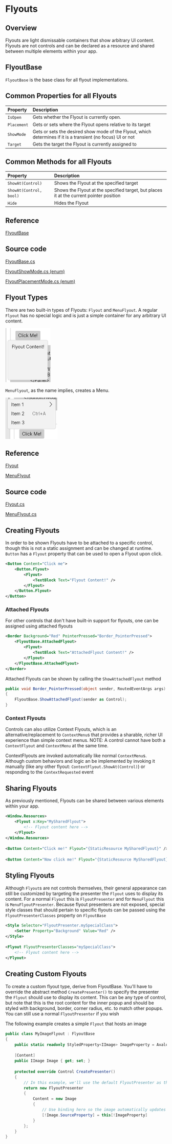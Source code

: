 # Flyouts

## Overview

Flyouts are light dismissable containers that show arbitrary UI content. Flyouts are not controls and can be declared as a resource and shared between multiple elements within your app.


## FlyoutBase

`FlyoutBase` is the base class for all flyout implementations. 

## Common Properties for all Flyouts

| Property | Description |
| :--- | :--- |
| `IsOpen` | Gets whether the Flyout is currently open. |
| `Placement` | Gets or sets where the Flyout opens relative to its target |
| `ShowMode` | Gets or sets the desired show mode of the Flyout, which determines if it is a transient (no focus) UI or not |
| `Target` | Gets the target the Flyout is currently assigned to |

## Common Methods for all Flyouts

| Property | Description |
| :--- | :--- |
| `ShowAt(Control)` | Shows the Flyout at the specified target |
| `ShowAt(Control, bool)` | Shows the Flyout at the specified target, but places it at the current pointer position |
| `Hide` | Hides the Flyout |

## Reference

[FlyoutBase](http://reference.avaloniaui.net/api/Avalonia.Controls/FlyoutBase/)

## Source code

[FlyoutBase.cs](https://github.com/AvaloniaUI/Avalonia/blob/master/src/Avalonia.Controls/Flyouts/FlyoutBase.cs)

[FlyoutShowMode.cs (enum)](https://github.com/AvaloniaUI/Avalonia/blob/master/src/Avalonia.Controls/Flyouts/FlyoutShowMode.cs)

[FlyoutPlacementMode.cs (enum)](https://github.com/AvaloniaUI/Avalonia/blob/master/src/Avalonia.Controls/Flyouts/FlyoutPlacementMode.cs)


## Flyout Types

There are two built-in types of Flyouts: `Flyout` and `MenuFlyout`. A regular `Flyout` has no special logic and is just a simple container for any arbitrary UI content. 

![Basic Flyout](<../../.gitbook/assets/flyoutpreview.png>)

`MenuFlyout`, as the name implies, creates a Menu.

![Basic MenuFlyout](<../../.gitbook/assets/menuflyoutpreview.png>)


## Reference

[Flyout](http://reference.avaloniaui.net/api/Avalonia.Controls/Flyout/)

[MenuFlyout](http://reference.avaloniaui.net/api/Avalonia.Controls/MenuFlyout/)

## Source code

[Flyout.cs](https://github.com/AvaloniaUI/Avalonia/blob/master/src/Avalonia.Controls/Flyouts/Flyout.cs)

[MenuFlyout.cs](https://github.com/AvaloniaUI/Avalonia/blob/master/src/Avalonia.Controls/Flyouts/MenuFlyout.cs)


## Creating Flyouts

In order to be shown Flyouts have to be attached to a specific control, though this is not a static assignment and can be changed at runtime. `Button` has a `Flyout` property that can be used to open a Flyout upon click.

```Xml
<Button Content="Click me">
    <Button.Flyout>
        <Flyout>
            <TextBlock Text="Flyout Content!" />
        </Flyout>
    </Button.Flyout>
</Button>
```

### Attached Flyouts
For other controls that don't have built-in support for flyouts, one can be assigned using attached flyouts

```Xml
<Border Background="Red" PointerPressed="Border_PointerPressed">
    <FlyoutBase.AttachedFlyout>
        <Flyout>
            <TextBlock Text="AttachedFlyout Content!" />
        </Flyout>
    </FlyoutBase.AttachedFlyout>
</Border>
```

Attached Flyouts can be shown by calling the `ShowAttachedFlyout` method

```C#
public void Border_PointerPressed(object sender, RoutedEventArgs args)
{
    FlyoutBase.ShowAttachedFlyout(sender as Control);
}
```

### Context Flyouts
Controls can also utilize Context Flyouts, which is an alternative/replacement to `ContextMenu`s that provides a sharable, richer UI experience than simple context menus. NOTE: A control cannot have both a `ContextFlyout` and `ContextMenu` at the same time.

ContextFlyouts are invoked automatically like normal `ContextMenu`s. Although custom behaviors and logic an be implemented by invoking it manually (like any other flyout: `ContextFlyout.ShowAt(Control)`) or responding to the `ContextRequested` event


## Sharing Flyouts

As previously mentioned, Flyouts can be shared between various elements within your app.

```Xml
<Window.Resources>
    <Flyout x:Key="MySharedFlyout">
        <!-- Flyout content here -->
    </Flyout>
</Window.Resources>

<Button Content="Click me!" Flyout="{StaticResource MySharedFlyout}" />

<Button Content="Now click me!" Flyout="{StaticResource MySharedFlyout}" />
```


## Styling Flyouts

Although `Flyout`s are not controls themselves, their general appearance can still be customized by targeting the presenter the `Flyout` uses to display its content. For a normal `Flyout` this is `FlyoutPresenter` and for `MenuFlyout` this is `MenuFlyoutPresenter`. Because flyout presenters are not exposed, special style classes that should pertain to specific flyouts can be passed using the `FlyoutPresenterClasses` property on `FlyoutBase`

```Xml
<Style Selector="FlyoutPresenter.mySpecialClass">
    <Setter Property="Background" Value="Red" />
</Style>

<Flyout FlyoutPresenterClasses="mySpecialClass">
    <!-- Flyout content here -->
</Flyout>
```

## Creating Custom Flyouts

To create a custom flyout type, derive from FlyoutBase. You'll have to override the abstract method `CreatePresenter()` to specify the presenter the `Flyout` should use to display its content. This can be any type of control, but note that this is the root content for the inner popup and should be styled with background, border, corner radius, etc. to match other popups. You can still use a normal `FlyoutPresenter` if you wish

The following example creates a simple `Flyout` that hosts an image

```C#
public class MyImageFlyout : FlyoutBase
{
    public static readonly StyledProperty<IImage> ImageProperty = AvaloniaProperty.Register<MyImageFlyout, IImage>(nameof(Image));

    [Content]
    public IImage Image { get; set; }

    protected override Control CreatePresenter()
    {
        // In this example, we'll use the default FlyoutPresenter as the root content, and add an Image control to show our content
        return new FlyoutPresenter
        {
            Content = new Image
            {
                // Use binding here so the image automatically updates when the property updates
                [!Image.SourceProperty] = this[!ImageProperty]
            }
        };
    }
}
```


